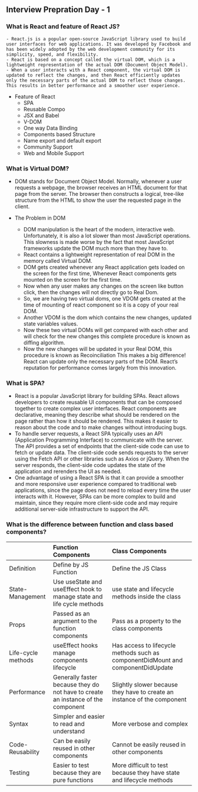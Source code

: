 ## Interview Prepration Day - 1

### What is React and feature of React JS?
    - React.js is a popular open-source JavaScript library used to build user interfaces for web applications. It was developed by Facebook and has been widely adopted by the web development community for its simplicity, speed, and flexibility.
    - React is based on a concept called the virtual DOM, which is a lightweight representation of the actual DOM (Document Object Model).
    - When a user interacts with a React component, the virtual DOM is updated to reflect the changes, and then React efficiently updates only the necessary parts of the actual DOM to reflect those changes. This results in better performance and a smoother user experience.

- Feature of React
  - SPA 
  - Reusable Compo
  - JSX and Babel
  - V-DOM
  - One way Data Binding
  - Components based Structure 
  - Name export and default export
  - Community Support
  - Web and Mobile Support

### What is Virtual DOM?
- DOM stands for Document Object Model. Normally, whenever a user requests a webpage, the browser receives an HTML document for that page from the server. The browser then constructs a logical, tree-like structure from the HTML to show the user the requested page in the client.
  
-  The Problem in DOM
   - DOM manipulation is the heart of the modern, interactive web. Unfortunately, it is also a lot slower than most JavaScript operations. This slowness is made worse by the fact that most JavaScript frameworks update the DOM much more than they have to.
    - React contains a lightweight representation of real DOM in the memory called Virtual DOM.
    - DOM gets created whenever any React application gets loaded on the screen for the first time, Whenever React components gets mounted on the screen for the first time.
    - Now when any user makes any changes on the screen like button click, then the changes will not directly go to Real Dom.
    - So, we are having two virtual doms, one VDOM gets created at the time of mounting of react component so it is a copy of your real DOM.
    - Another VDOM is the dom which contains the new changes, updated state variables values.
    - Now these two virtual DOMs will get compared with each other and will check for the new changes this complete procedure is known as diffing algorithm.
    - Now the new changes will be updated in your Real DOM, this procedure is known as Recoinciliation This makes a big difference! React can update only the necessary parts of the DOM. React’s reputation for performance comes largely from this innovation.

### What is SPA?
- React is a popular JavaScript library for building SPAs. React allows developers to create reusable UI components that can be composed together to create complex user interfaces. React components are declarative, meaning they describe what should be rendered on the page rather than how it should be rendered. This makes it easier to reason about the code and to make changes without introducing bugs.
- To handle server requests, a React SPA typically uses an API (Application Programming Interface) to communicate with the server. The API provides a set of endpoints that the client-side code can use to fetch or update data. The client-side code sends requests to the server using the Fetch API or other libraries such as Axios or jQuery. When the server responds, the client-side code updates the state of the application and rerenders the UI as needed.
- One advantage of using a React SPA is that it can provide a smoother and more responsive user experience compared to traditional web applications, since the page does not need to reload every time the user interacts with it. However, SPAs can be more complex to build and maintain, since they require more client-side code and may require additional server-side infrastructure to support the API.

### What is the difference between function and class based components?

|      | Function Components| Class Components|
| :----| :------------------| :---------------|
|Definition | Define by JS Function | Define the JS Class|
|State-Management| Use useState and useEffect hook to manage state and life cycle methods | use state and lifecycle methods inside the class|
Props| Passed as an argument to the function components | Pass as a property to the class components|
Life-cycle methods | useEffect hooks manage components lifecycle | Has access to lifecycle methods such as componentDidMount and componentDidUpdate|
Performance | Generally faster because they do not have to create an instance of the component | Slightly slower because they have to create an instance of the component|
Syntax | 	Simpler and easier to read and understand | More verbose and complex |
Code-Reusability | Can be easily reused in other components | Cannot be easily reused in other components
Testing | 	Easier to test because they are pure functions | More difficult to test because they have state and lifecycle methods|
